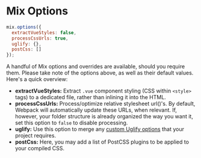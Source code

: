 # Mix Options

```js
mix.options({
  extractVueStyles: false,
  processCssUrls: true,
  uglify: {},
  postCss: []
});
```

A handful of Mix options and overrides are available, should you require them. Please take note of the options above, as well as their default values. Here's a quick overview:

- **extractVueStyles:** Extract `.vue` component styling (CSS within `<style>` tags) to a dedicated file, rather than inlining it into the HTML.
- **processCssUrls:** Process/optimize relative stylesheet url()'s. By default, Webpack will automatically update these URLs, when relevant. If, however, your folder structure is already organized the way you want it, set this option to `false` to disable processing.
- **uglify:** Use this option to merge any [custom Uglify options](https://webpack.github.io/docs/list-of-plugins.html#uglifyjsplugin) that your project requires.
- **postCss:** Here, you may add a list of PostCSS plugins to be applied to your compiled CSS.
